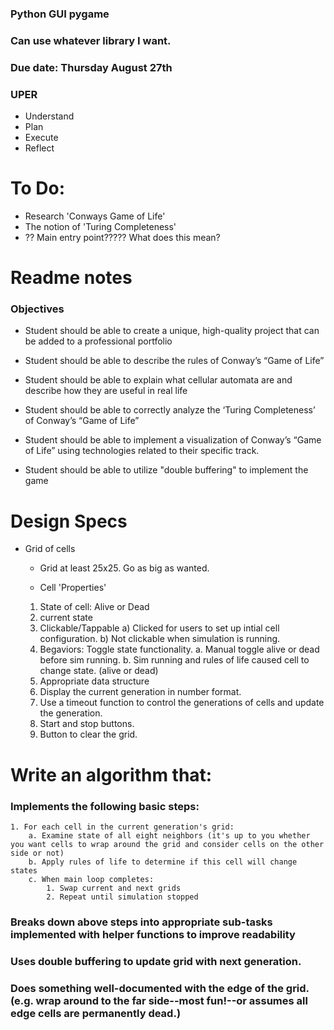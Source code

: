 ### Python GUI pygame
### Can use whatever library I want. 
### Due date: Thursday August 27th
### UPER 
- Understand 
- Plan 
- Execute
- Reflect

# To Do: 
-	Research 'Conways Game of Life'
-	The notion of 'Turing Completeness'
-	?? Main entry point????? What does this mean?

# Readme notes
### Objectives
- Student should be able to create a unique, high-quality project that can be added to a professional portfolio

- Student should be able to describe the rules of Conway’s “Game of Life”

- Student should be able to explain what cellular automata are and describe how they are useful in real life

- Student should be able to correctly analyze the ‘Turing Completeness’ of Conway’s “Game of Life”

- Student should be able to implement a visualization of Conway’s “Game of Life” using technologies related to their specific track.

- Student should be able to utilize "double buffering" to implement the game

# Design Specs
- Grid of cells
	- Grid at least 25x25. Go as big as wanted. 

	- Cell 'Properties'
	1. State of cell: Alive or Dead
	2. current state
	3. Clickable/Tappable
		a) Clicked for users to set up intial cell configuration.
		b) Not clickable when simulation is running.  
	4. Begaviors: Toggle state functionality. 
		a. Manual toggle alive or dead before sim running. 
		b. Sim running and rules of life caused cell to change state. (alive or dead)
	5. Appropriate data structure
	6. Display the current generation in number format. 
	7. Use a timeout function to control the generations of cells and update the generation. 
	8. Start and stop buttons. 
	9. Button to clear the grid. 

# Write an algorithm that:
### Implements the following basic steps:
	1. For each cell in the current generation's grid:
		a. Examine state of all eight neighbors (it's up to you whether you want cells to wrap around the grid and consider cells on the other side or not)
		b. Apply rules of life to determine if this cell will change states
		c. When main loop completes:
			1. Swap current and next grids
			2. Repeat until simulation stopped
### Breaks down above steps into appropriate sub-tasks implemented with helper functions to improve readability

### Uses double buffering to update grid with next generation.

### Does something well-documented with the edge of the grid. (e.g. wrap around to the far side--most fun!--or assumes all edge cells are permanently dead.)